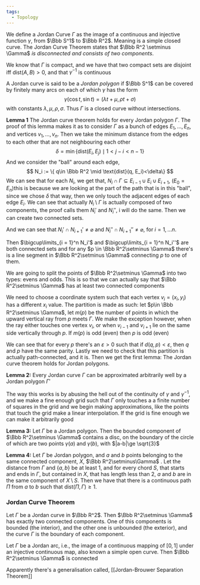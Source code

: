 ```yaml
---
tags:
  - Topology
---
```

We define a Jordan Curve $\Gamma$ as the image of a continuous and injective function $\gamma$, from $\Bbb S^1$ to $\Bbb R^2$. Meaning is a simple closed curve. The Jordan Curve Theorem states that $\Bbb R^2 \setminus \Gamma$ *is disconnected and consists of two components*. 

We know that $\Gamma$ is compact, and we have that two compact sets are disjoint iff $\text{dist}(A, B)> 0$, and that $\gamma^{-1}$ is continuous

A Jordan curve is said to be a *Jordan polygon* if $\Bbb S^1$ can be covered by finitely many arcs on each of which $\gamma$ has the form 
$$
\gamma(\cos t, \sin t)= (\lambda t+\mu, \rho t +\sigma)
$$
with constants $\lambda, \mu, \rho, \sigma$. Thus $\Gamma$ is a closed curve without intersections.

**Lemma 1**
The Jordan curve theorem holds for every Jordan polygon $\Gamma$.
The proof of this lemma makes it as to consider $\Gamma$ as a bunch of edges $E_1, \dots, E_n$, and vertices $v_1, \dots, v_n$. 
Then we take the minimum distance from the edges to each other that are not neighbouring each other
$$
\delta = \min\{\text{dist}(E_i, E_j) \mid 1 < j-i<n-1\}
$$
And we consider the "ball" around each edge,
$$
N_i := \{ q\in \Bbb R^2 \mid \text{dist}(q, E_i)<\delta\}
$$
We can see that for each $N_i$, we get that, $N_i \cap \Gamma \subseteq E_{i-1}\cup E_i \cup E_{i+1}$, ($E_0 = E_n$)this is because we are looking at the part of the path that is in this "ball", since we chose $\delta$ that way, then we only touch the adjacent edges of each edge $E_i$. We can see that actually $N_i \setminus \Gamma$ is actually composed of two components, the proof calls them $N_i'$ and $N_i''$, i will do the same. Then we can create two connected sets. 

And we can see that $N_i'\cap N_{i+1}' \ne \varnothing$ and $N_i''\cap N_{i+1}'' \ne \varnothing$, for $i = 1, \dots n$. 

Then $\bigcup\limits_{i = 1}^n N_i'$ and $\bigcup\limits_{i = 1}^n N_i''$ are both connected sets and for any $p \in \Bbb R^2\setminus \Gamma$ there's is a line segment in $\Bbb R^2\setminus \Gamma$ connecting $p$ to one of them.

We are going to split the points of $\Bbb R^2\setminus \Gamma$ into two types: evens and odds. This is so that we can actually say that $\Bbb R^2\setminus \Gamma$ has at least two connected components

We need to choose a coordinate system such that each vertex $v_i=(x_i, y_i)$ has a different $x_i$ value. The partition is made as such: let $p\in \Bbb R^2\setminus \Gamma$, let $m(p)$ be the number of points in which the upward vertical ray from $p$ meets $\Gamma$. We make the exception however, when the ray either touches one vertex $v_i$, or when $v_{i-1}$ and $v_{i+1}$ lie on the same side vertically through $p$. If $m(p)$ is odd (even) then $p$ is odd (even)

We can see that for every $p$ there's an $\varepsilon>0$ such that if $d(q, p)< \varepsilon$, then $q$ and $p$ have the same parity. Lastly we need to check that this partition is actually path-connected, and it is. Then we get the first lemma: The Jordan curve theorem holds for Jordan polygons.

**Lemma 2:** Every Jordan curve $\Gamma$ can be approximated arbitrarily well by a Jordan polygon $\Gamma'$

The way this works is by abusing the hell out of the continuity of $\gamma$ and $\gamma^{-1}$, and we make a fine enough grid such that $\Gamma$ only touches a a finite number of squares in the grid and we begin making approximations, like the points that touch the grid make a linear interpolation. If the grid is fine enough we can make it arbitrarily good

**Lemma 3:** Let $\Gamma$ be a Jordan polygon. Then the bounded component of $\Bbb R^2\setminus \Gamma$ contains a disc, on the boundary of the circle of which are two points $\gamma(a)$ and $\gamma(b)$, with $|a-b|\ge \sqrt{3}$

**Lemma 4:** Let $\Gamma$ be Jordan polygon, and $a$ and $b$ points belonging to the same connected component, $X$, $\Bbb R^2\setminus\Gamma$ . Let the distance from $\Gamma$ and $\{a, b\}$ be at least $1$, and for every chord $S$, that starts and ends in $\Gamma$, but contained in $X$, that has length less than $2$, $a$ and $b$ are in the same component of $X\setminus S$. Then we have that there is a continuous path $\Pi$ from $a$ to $b$ such that $\text{dist}(\Pi, \Gamma) \ge 1$. 
### Jordan Curve Theorem
Let $\Gamma$ be a Jordan curve in $\Bbb R^2$. Then $\Bbb R^2\setminus \Gamma$ has exactly two connected components. One of this components is bounded (the interior), and the other one is unbounded (the exterior), and the curve $\Gamma$ is the boundary of each component. 

Let $\Gamma$ be a Jordan arc, i.e., the image of a continuous mapping of $[0,1]$ under an injective continuous map, also known a simple open curve. Then $\Bbb R^2\setminus \Gamma$ is connected

Apparently there's a generalisation called, [[Jordan-Brouwer Separation Theorem]]